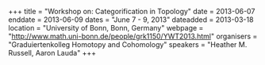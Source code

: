 +++
title = "Workshop on: Categorification in Topology"
date = 2013-06-07
enddate = 2013-06-09
dates = "June 7 - 9, 2013"
dateadded = 2013-03-18
location = "University of Bonn, Bonn, Germany"
webpage = "http://www.math.uni-bonn.de/people/grk1150/YWT2013.html"
organisers = "Graduiertenkolleg Homotopy and Cohomology"
speakers = "Heather M. Russell, Aaron Lauda"
+++
